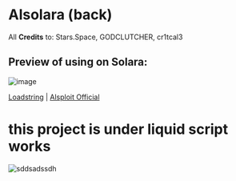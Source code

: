 # Alsolara (back)

All **Credits** to:
Stars.Space, GODCLUTCHER, cr1tcal3

## Preview of using on Solara:

![image](https://github.com/user-attachments/assets/764b1a86-d0a2-4cba-af42-d221ac02eaab)








[Loadstring](https://github.com/zwar808/AlSolara/blob/main/Alsolara.Loadstring.Roblox) | [Alsploit Official](https://discord.gg/GEkwhZ7sd6)
























# this project is under liquid script works
![sddsadssdh](https://github.com/user-attachments/assets/97b599b0-fb6b-4487-9b30-b6ba2cfced30)
